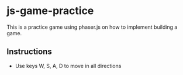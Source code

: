 # js-game-practice
This is a practice game using phaser.js on how to implement building a game.

## Instructions
- Use keys W, S, A, D to move in all directions
